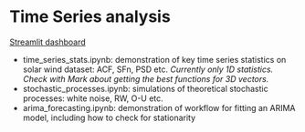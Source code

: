 # Time Series analysis

[Streamlit dashboard](https://daniel-wrench-time-series-analysis-ts-dashboard-4a8iw8.streamlitapp.com/)

- time_series_stats.ipynb: demonstration of key time series statistics on solar wind dataset: ACF, SFn, PSD etc. *Currently only 1D statistics. Check with Mark about getting the best functions for 3D vectors.*
- stochastic_processes.ipynb: simulations of theoretical stochastic processes: white noise, RW, O-U etc.
- arima_forecasting.ipynb: demonstration of workflow for fitting an ARIMA model, including how to check for stationarity